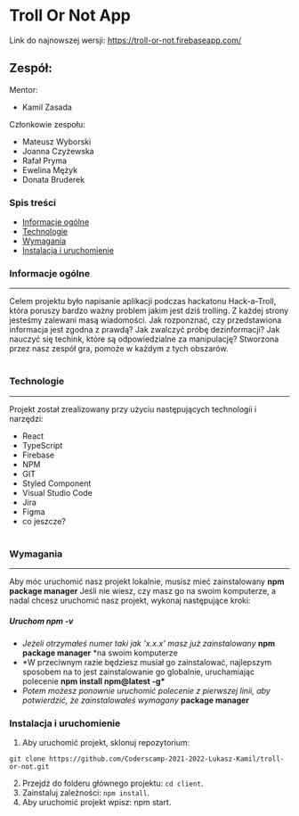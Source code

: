 # Troll Or Not App

Link do najnowszej wersji: https://troll-or-not.firebaseapp.com/

## Zespół:

Mentor:

- Kamil Zasada

Członkowie zespołu:

- Mateusz Wyborski
- Joanna Czyżewska
- Rafał Pryma
- Ewelina Mężyk
- Donata Bruderek

### Spis treści

- [Informacje ogólne](#informacjeogolne)
- [Technologie](#technologie)
- [Wymagania](#wymagania)
- [Instalacja i uruchomienie](#instalacjaiuruchomienie)

### Informacje ogólne

---

Celem projektu było napisanie aplikacji podczas hackatonu Hack-a-Troll, która poruszy bardzo ważny problem jakim jest dziś trolling. Z każdej strony jesteśmy zalewani masą wiadomości. Jak rozponznać, czy przedstawiona informacja jest zgodna z prawdą? Jak zwalczyć próbę dezinformacji? Jak nauczyć się techink, które są odpowiedzialne za manipulację? Stworzona przez nasz zespół gra, pomoże w każdym z tych obszarów. 
<br></br>


### Technologie

---

Projekt został zrealizowany przy użyciu następujących technologii i narzędzi:

- React
- TypeScript
- Firebase
- NPM
- GIT
- Styled Component
- Visual Studio Code
- Jira
- Figma
- co jeszcze?
  <br></br>


### Wymagania

---

Aby móc uruchomić nasz projekt lokalnie, musisz mieć zainstalowany **npm package manager**
Jeśli nie wiesz, czy masz go na swoim komputerze, a nadal chcesz uruchomić nasz projekt, wykonaj następujące kroki:


##### Uruchom _npm -v_

- _Jeżeli otrzymałeś numer taki jak 'x.x.x' masz już zainstalowany_ **npm package manager** \*na swoim komputerze
- \*W przeciwnym razie będziesz musiał go zainstalować, najlepszym sposobem na to jest zainstalowanie go globalnie, uruchamiając polecenie **npm install npm@latest -g\***
- _Potem możesz ponownie uruchomić polecenie z pierwszej linii, aby potwierdzić, że zainstalowałeś wymagany_ **package manager**


### Instalacja i uruchomienie

1. Aby uruchomić projekt, sklonuj repozytorium:

```
git clone https://github.com/Coderscamp-2021-2022-Lukasz-Kamil/troll-or-not.git

```
2. Przejdź do folderu głównego projektu: `cd client`.
3. Zainstaluj zależności: `npm install`.
4. Aby uruchomić projekt wpisz: npm start.

